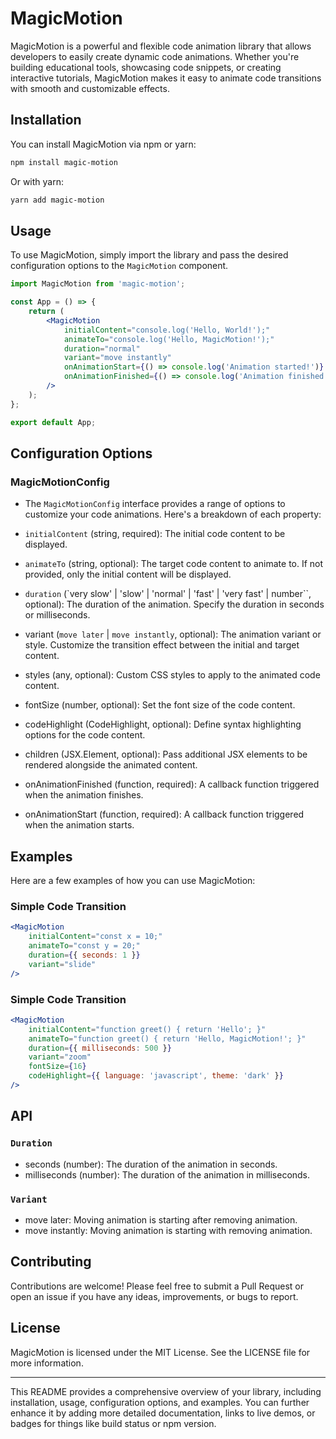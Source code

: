 # MagicMotion

MagicMotion is a powerful and flexible code animation library that allows developers to easily create dynamic code animations. Whether you're building educational tools, showcasing code snippets, or creating interactive tutorials, MagicMotion makes it easy to animate code transitions with smooth and customizable effects.

## Installation

You can install MagicMotion via npm or yarn:

```bash
npm install magic-motion
```

Or with yarn:

```bash
yarn add magic-motion
```

## Usage

To use MagicMotion, simply import the library and pass the desired configuration options to the `MagicMotion` component.

```jsx
import MagicMotion from 'magic-motion';

const App = () => {
    return (
        <MagicMotion
            initialContent="console.log('Hello, World!');"
            animateTo="console.log('Hello, MagicMotion!');"
            duration="normal"
            variant="move instantly"
            onAnimationStart={() => console.log('Animation started!')}
            onAnimationFinished={() => console.log('Animation finished!')}
        />
    );
};

export default App;
```

## Configuration Options

### MagicMotionConfig

-   The `MagicMotionConfig` interface provides a range of options to customize your code animations. Here's a breakdown of each property:

-   `initialContent` (string, required):
    The initial code content to be displayed.

-   `animateTo` (string, optional):
    The target code content to animate to. If not provided, only the initial content will be displayed.

-   `duration` (`very slow' | 'slow' | 'normal' | 'fast' | 'very fast' | number``, optional):
    The duration of the animation. Specify the duration in seconds or milliseconds.

-   variant (`move later` | `move instantly`, optional):
    The animation variant or style. Customize the transition effect between the initial and target content.

-   styles (any, optional):
    Custom CSS styles to apply to the animated code content.

-   fontSize (number, optional):
    Set the font size of the code content.

-   codeHighlight (CodeHighlight, optional):
    Define syntax highlighting options for the code content.

-   children (JSX.Element, optional):
    Pass additional JSX elements to be rendered alongside the animated content.

-   onAnimationFinished (function, required):
    A callback function triggered when the animation finishes.

-   onAnimationStart (function, required):
    A callback function triggered when the animation starts.

## Examples

Here are a few examples of how you can use MagicMotion:

### Simple Code Transition

```jsx
<MagicMotion
    initialContent="const x = 10;"
    animateTo="const y = 20;"
    duration={{ seconds: 1 }}
    variant="slide"
/>
```

### Simple Code Transition

```jsx
<MagicMotion
    initialContent="function greet() { return 'Hello'; }"
    animateTo="function greet() { return 'Hello, MagicMotion!'; }"
    duration={{ milliseconds: 500 }}
    variant="zoom"
    fontSize={16}
    codeHighlight={{ language: 'javascript', theme: 'dark' }}
/>
```

## API

### `Duration`

-   seconds (number): The duration of the animation in seconds.
-   milliseconds (number): The duration of the animation in milliseconds.

### `Variant`

-   move later: Moving animation is starting after removing animation.
-   move instantly: Moving animation is starting with removing animation.

## Contributing

Contributions are welcome! Please feel free to submit a Pull Request or open an issue if you have any ideas, improvements, or bugs to report.

## License

MagicMotion is licensed under the MIT License. See the LICENSE file for more information.

---

This README provides a comprehensive overview of your library, including installation, usage, configuration options, and examples. You can further enhance it by adding more detailed documentation, links to live demos, or badges for things like build status or npm version.
